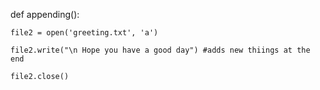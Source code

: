 def appending():
    
    file2 = open('greeting.txt', 'a')
    
    file2.write("\n Hope you have a good day") #adds new thiings at the end
    
    file2.close()
    
